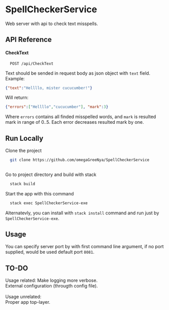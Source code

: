 # SpellCheckerService

Web server with api to check text misspells.
## API Reference

#### CheckText

```http
  POST /api/CheckText
```

Text should be sended in request body as json object with `text` field.
Example:
```json
{"text":"Hellllo, mister cucucumber!"}
```
Will return:
```json
{"errors":["Hellllo","cucucumber"], "mark":3}
```
Where `errors` contains all finded misspelled words, and `mark` is resulted mark in range of 0..5. Each error decreases resulted mark by one.
## Run Locally

Clone the project

```bash
  git clone https://github.com/omegaGreeNya/SpellCheckerService
  
```

Go to project directory and build with stack

```bash
  stack build
```

Start the app with this command

```bash
  stack exec SpellCheckerService-exe
```

Alternatevly, you can install with `stack install` command and run just by `SpellCheckerService-exe`.


## Usage

You can specify server port by with first command line argument, if no port supplied, would be used default port `8081`.

## TO-DO

Usage related:
Make logging more verbose.\
External configuration (througth config file).\
\
Usage unrelated:\
Proper app top-layer.
